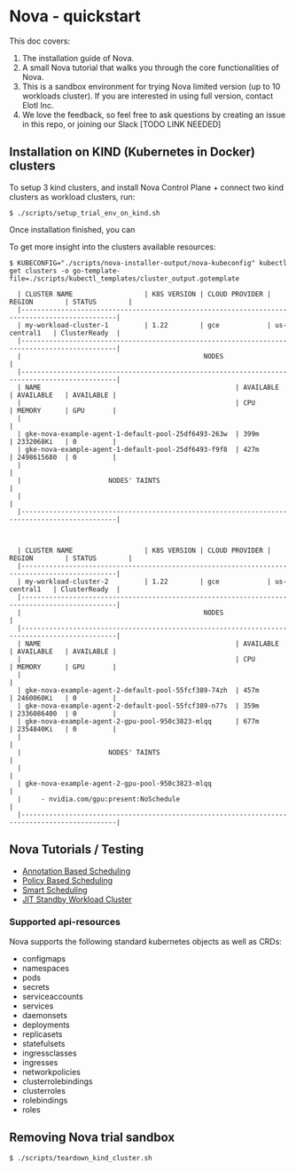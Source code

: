 # Nova - quickstart

This doc covers:
1. The installation guide of Nova.
2. A small Nova tutorial that walks you through the core functionalities of Nova.
3. This is a sandbox environment for trying Nova limited version (up to 10 workloads cluster). If you are interested in using full version, contact Elotl Inc.
4. We love the feedback, so feel free to ask questions by creating an issue in this repo, or joining our Slack [TODO LINK NEEDED]

## Installation on KIND (Kubernetes in Docker) clusters

To setup 3 kind clusters, and install Nova Control Plane + connect two kind clusters as workload clusters, run:

    $ ./scripts/setup_trial_env_on_kind.sh

Once installation finished, you can 

To get more insight into the clusters available resources:
```
$ KUBECONFIG="./scripts/nova-installer-output/nova-kubeconfig" kubectl get clusters -o go-template-file=./scripts/kubectl_templates/cluster_output.gotemplate

  | CLUSTER NAME                  | K8S VERSION | CLOUD PROVIDER | REGION        | STATUS        |
  |----------------------------------------------------------------------------------------------|
  | my-workload-cluster-1         | 1.22        | gce            | us-central1   | ClusterReady  |
  |----------------------------------------------------------------------------------------------|
  |                                              NODES                                           |
  |----------------------------------------------------------------------------------------------|
  | NAME                                                 | AVAILABLE   | AVAILABLE   | AVAILABLE |
  |                                                      | CPU         | MEMORY      | GPU       |
  |                                                                                              |
  | gke-nova-example-agent-1-default-pool-25df6493-263w  | 399m        | 2332068Ki   | 0         |
  | gke-nova-example-agent-1-default-pool-25df6493-f9f8  | 427m        | 2498615680  | 0         |
  |                                                                                              |
  |                      NODES' TAINTS                                                           |
  |                                                                                              |
  |----------------------------------------------------------------------------------------------|



  | CLUSTER NAME                  | K8S VERSION | CLOUD PROVIDER | REGION        | STATUS        |
  |----------------------------------------------------------------------------------------------|
  | my-workload-cluster-2         | 1.22        | gce            | us-central1   | ClusterReady  |
  |----------------------------------------------------------------------------------------------|
  |                                              NODES                                           |
  |----------------------------------------------------------------------------------------------|
  | NAME                                                 | AVAILABLE   | AVAILABLE   | AVAILABLE |
  |                                                      | CPU         | MEMORY      | GPU       |
  |                                                                                              |
  | gke-nova-example-agent-2-default-pool-55fcf389-74zh  | 457m        | 2460060Ki   | 0         |
  | gke-nova-example-agent-2-default-pool-55fcf389-n77s  | 359m        | 2336086400  | 0         |
  | gke-nova-example-agent-2-gpu-pool-950c3823-mlqq      | 677m        | 2354840Ki   | 0         |
  |                                                                                              |
  |                      NODES' TAINTS                                                           |
  |                                                                                              |
  | gke-nova-example-agent-2-gpu-pool-950c3823-mlqq                                              |
  |     - nvidia.com/gpu:present:NoSchedule                                                      |
  |----------------------------------------------------------------------------------------------|

```

## Nova Tutorials / Testing

* [Annotation Based Scheduling](tutorials/poc-annotation-based-scheduling.md)
* [Policy Based Scheduling](tutorials/poc-policy-based-scheduling.md)
* [Smart Scheduling](tutorials/poc-smart-scheduling.md)
* [JIT Standby Workload Cluster](tutorials/poc-standby-workload-cluster.md)

### Supported api-resources

Nova supports the following standard kubernetes objects as well as CRDs:

* configmaps
* namespaces
* pods
* secrets
* serviceaccounts
* services
* daemonsets
* deployments
* replicasets
* statefulsets
* ingressclasses
* ingresses
* networkpolicies
* clusterrolebindings
* clusterroles
* rolebindings
* roles

## Removing Nova trial sandbox

    $ ./scripts/teardown_kind_cluster.sh




